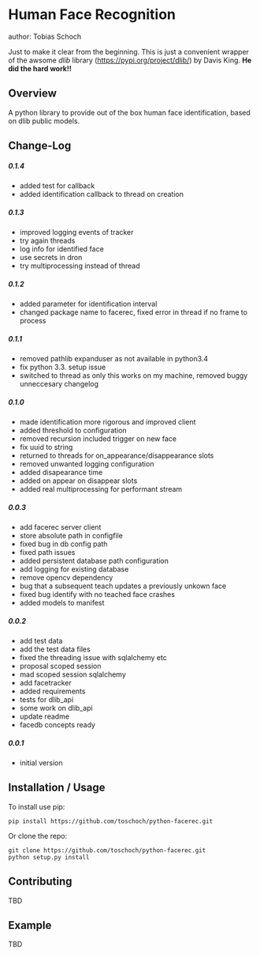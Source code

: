 Human Face Recognition
===============================
author: Tobias Schoch

Just to make it clear from the beginning. This is just a convenient wrapper of the awsome _dlib_
library (<https://pypi.org/project/dlib/>) by Davis King. **He did the hard work!!**

Overview
--------

A python library to provide out of the box human face identification, based on dlib public models.


Change-Log
----------

##### 0.1.4
* added test for callback
* added identification callback to thread on creation

##### 0.1.3
* improved logging events of tracker
* try again threads
* log info for identified face
* use secrets in dron
* try multiprocessing instead of thread

##### 0.1.2
* added parameter for identification interval
* changed package name to facerec, fixed error in thread if no frame to process

##### 0.1.1
* removed pathlib expanduser as not available in python3.4
* fix python 3.3. setup issue
* switched to thread as only this works on my machine, removed buggy unneccesary changelog

##### 0.1.0
* made identification more rigorous and improved client
* added threshold to configuration
* removed recursion included trigger on new face
* fix uuid to string
* returned to threads for on_appearance/disappearance slots
* removed unwanted logging configuration
* added disapearance time
* added on appear on disappear slots
* added real multiprocessing for performant stream

##### 0.0.3
* add facerec server client
* store absolute path in configfile
* fixed bug in db config path
* fixed path issues
* added persistent database path configuration
* add logging for existing database
* remove opencv dependency
* bug that a subsequent teach updates a previously unkown face
* fixed bug identify with no teached face crashes
* added models to manifest

##### 0.0.2
* add test data
* add the test data files
* fixed the threading issue with sqlalchemy etc
* proposal scoped session
* mad scoped session sqlalchemy
* add facetracker
* added requirements
* tests for dlib_api
* some work on dlib_api
* update readme
* facedb concepts ready

##### 0.0.1
* initial version


Installation / Usage
--------------------

To install use pip:

    pip install https://github.com/toschoch/python-facerec.git


Or clone the repo:

    git clone https://github.com/toschoch/python-facerec.git
    python setup.py install
    
Contributing
------------

TBD

Example
-------

TBD